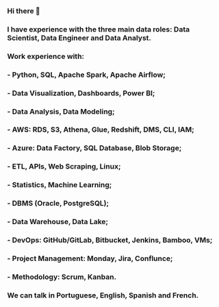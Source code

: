 ### Hi there 👋

### I have experience with the three main data roles: Data Scientist, Data Engineer and Data Analyst.

### Work experience with:
### - Python, SQL, Apache Spark, Apache Airflow;
### - Data Visualization, Dashboards, Power BI;
### - Data Analysis, Data Modeling;
### - AWS: RDS, S3, Athena, Glue, Redshift, DMS, CLI, IAM;
### - Azure: Data Factory, SQL Database, Blob Storage;
### - ETL, APIs, Web Scraping, Linux;
### - Statistics, Machine Learning;
### - DBMS (Oracle, PostgreSQL);
### - Data Warehouse, Data Lake;
### - DevOps: GitHub/GitLab, Bitbucket, Jenkins, Bamboo, VMs;
### - Project Management: Monday, Jira, Conflunce;
### - Methodology: Scrum, Kanban.

### We can talk in Portuguese, English, Spanish and French.
